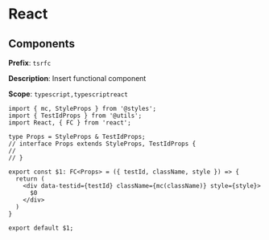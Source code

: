 # React

## Components

**Prefix**: `tsrfc`

**Description**: Insert functional component

**Scope**: `typescript,typescriptreact`

```tsx
import { mc, StyleProps } from '@styles';
import { TestIdProps } from '@utils';
import React, { FC } from 'react';

type Props = StyleProps & TestIdProps;
// interface Props extends StyleProps, TestIdProps {
//   
// }

export const $1: FC<Props> = ({ testId, className, style }) => {
  return (
    <div data-testid={testId} className={mc(className)} style={style}>
      $0
    </div>
  )
}

export default $1;
```
